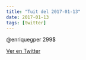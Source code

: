 ```yaml
---
title: "Tuit del 2017-01-13"
date: 2017-01-13
tags: [twitter]
---
```


@enriquegper 299$



[Ver en Twitter](https://twitter.com/i/web/status/819761835050172417)
